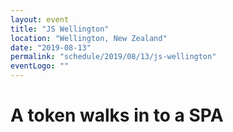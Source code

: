 ```yaml
---
layout: event
title: "JS Wellington"
location: "Wellington, New Zealand"
date: "2019-08-13"
permalink: "schedule/2019/08/13/js-wellington"
eventLogo: ""
---
```

# A token walks in to a SPA
